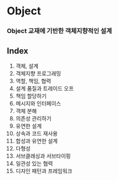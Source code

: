 # Object
### Object 교재에 기반한 객체지향적인 설계

## Index
1. 객체, 설계
2. 객체지향 프로그래밍
3. 역할, 책임, 협력
4. 설계 품질과 트레이드 오프
5. 책임 할당하기
6. 메시지와 인터페이스
7. 객체 분해
8. 의존성 관리하기
9. 유연한 설계
10. 상속과 코드 재사용
11. 합성과 유연한 설계
12. 다형성
13. 서브클래싱과 서브타이핑
14. 일관성 있는 협력
15. 디자인 패턴과 프레임워크
